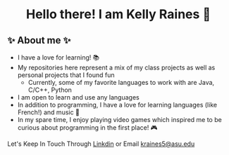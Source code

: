 
# <p align="center"> Hello there! I am Kelly Raines :wave: </p>

## :sparkles: About me :sparkles:

- I have a love for learning! :books:
- My repositories here represent a mix of my class projects as well as personal projects that I found fun
  - Currently, some of my favorite languages to work with are Java, C/C++, Python
- I am open to learn and use any languages
- In addition to programming, I have a love for learning languages (like French!) and music :musical_keyboard:
- In my spare time, I enjoy playing video games which inspired me to be curious about programming in the first place! :video_game:

Let's Keep In Touch Through [Linkdin](https://www.linkedin.com/in/kelly-raines/) or Email <kraines5@asu.edu>
